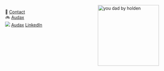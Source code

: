 <link href="//netdna.bootstrapcdn.com/font-awesome/4.0.3/css/font-awesome.css" rel="stylesheet">

<img align="right" width="200" alt="you dad by holden" src="https://ribena75.github.io/richard.andrew/assets/img/youdad2.png">

👋 [Contact](mailto:richiebandrew@gmail.com)  
🚲 [Audax](/richard.andrew/audax/audax.html)  
<img src="https://audax.uk/favicon.ico" style="font-size:24px"> [Audax](/richard.andrew/audax/audax.html)
<i class="fa fa-linkedin-square" style="font-size:24px;color:black"></i> [LinkedIn](https://www.linkedin.com/in/richardandrew75/)